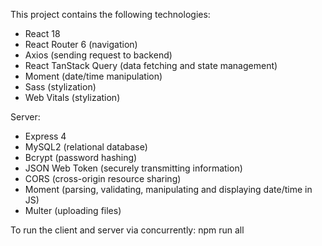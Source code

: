 This project contains the following technologies:
- React 18
- React Router 6 (navigation)
- Axios (sending request to backend)
- React TanStack Query (data fetching and state management)
- Moment (date/time manipulation)
- Sass (stylization)
- Web Vitals (stylization)

Server:
- Express 4
- MySQL2 (relational database)
- Bcrypt (password hashing)
- JSON Web Token (securely transmitting information)
- CORS (cross-origin resource sharing)
- Moment (parsing, validating, manipulating and displaying date/time in JS)
- Multer (uploading files)

To run the client and server via concurrently:
npm run all
